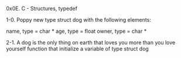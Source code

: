 
0x0E. C - Structures, typedef

1-0. Poppy
new type struct dog with the following elements:

name, type = char *
age, type = float
owner, type = char *

2-1. A dog is the only thing on earth that loves you more than you love yourself
function that initialize a variable of type struct dog
